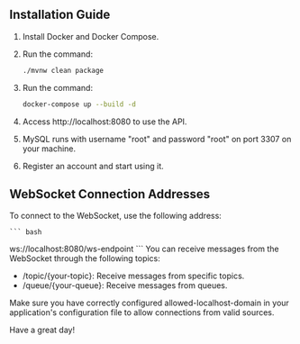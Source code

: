 ## Installation Guide
1. Install Docker and Docker Compose.

2. Run the command:

    ``` bash
    ./mvnw clean package
    ```
    
3. Run the command:

    ``` bash
    docker-compose up --build -d
    ```
4. Access http://localhost:8080 to use the API.

5. MySQL runs with username "root" and password "root" on port 3307 on your machine.

6. Register an account and start using it.

## WebSocket Connection Addresses
To connect to the WebSocket, use the following address:

    ``` bash
   ws://localhost:8080/ws-endpoint
    ```
You can receive messages from the WebSocket through the following topics:

- /topic/{your-topic}: Receive messages from specific topics.
- /queue/{your-queue}: Receive messages from queues.

Make sure you have correctly configured allowed-localhost-domain in your application's configuration file to allow connections from valid sources.

Have a great day!
